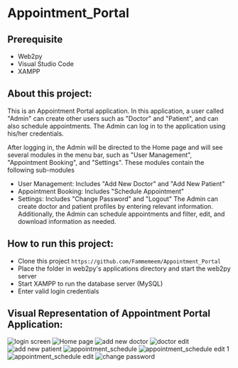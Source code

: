 # Appointment_Portal

## Prerequisite
- Web2py
- Visual Studio Code
- XAMPP

## About this project:
This is an Appointment Portal application. In this application, a user called "Admin" can create other users such as "Doctor" and "Patient", and can also schedule appointments. The Admin can log in to the application using his/her credentials.

After logging in, the Admin will be directed to the Home page and will see several modules in the menu bar, such as "User Management", "Appointment Booking", and "Settings". These modules contain the following sub-modules
- User Management: Includes "Add New Doctor" and "Add New Patient"
- Appointment Booking: Includes "Schedule Appointment"
- Settings: Includes "Change Password" and "Logout"
The Admin can create doctor and patient profiles by entering relevant information. Additionally, the Admin can schedule appointments and filter, edit, and download information as needed.

## How to run this project:
- Clone this project
  ```https://github.com/Fammemeem/Appointment_Portal```
- Place the folder in web2py's applications directory and start the web2py server
- Start XAMPP to run the database server (MySQL)
- Enter valid login credentials

## Visual Representation of Appointment Portal Application:
![login screen](https://github.com/user-attachments/assets/1dff92aa-6c83-4156-98de-7148e167e231)
![Home page](https://github.com/user-attachments/assets/42bb03a8-9474-4880-8387-ff5aadc41f93) 
![add new doctor](https://github.com/user-attachments/assets/1d50091b-8abb-45d4-a7fb-1dfeca2aa612) 
![doctor edit](https://github.com/user-attachments/assets/e2949b1c-a2fb-4b6b-8e31-a885d8c3e888)
![add new patient](https://github.com/user-attachments/assets/1ae4aa7c-0a0b-4694-b2cc-cae0d4c817b7)
![appointment_schedule](https://github.com/user-attachments/assets/1686af4c-1975-4929-82e7-fa6e44c197d0)
![appointment_schedule edit 1](https://github.com/user-attachments/assets/17eb0b7b-9a03-43a8-8fa5-afbfeb53d52c)
![appointment_schedule edit](https://github.com/user-attachments/assets/b204ef79-ad48-4607-b061-63d2e0066ec1)
![change password](https://github.com/user-attachments/assets/f6e3cf32-c06b-4d16-a2c5-b2e1fcecd505)






